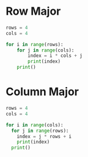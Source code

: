 
# Row Major

```python
rows = 4
cols = 4

for i in range(rows):
    for j in range(cols):
        index = i * cols + j
        print(index)
    print()
```


# Column Major

```python
rows = 4
cols = 4

for i in range(cols):
  for j in range(rows):
    index = j * rows + i
    print(index)
  print()
```